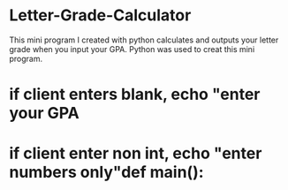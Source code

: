 # Letter-Grade-Calculator
This mini program I created with python calculates and outputs your letter grade when you input your GPA.
Python was used to creat this mini program.
# if client enters blank, echo "enter your GPA
# if client enter non int, echo "enter numbers only"def main():
